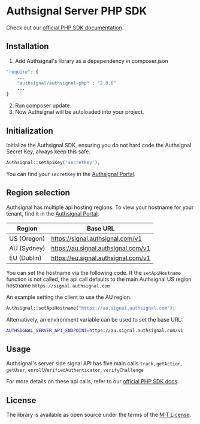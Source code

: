 # Authsignal Server PHP SDK

Check out our [official PHP SDK documentation](https://docs.authsignal.com/sdks/server/php).

## Installation

1. Add Authsignal's library as a depependency in composer.json

```php
"require": {
    ...
    "authsignal/authsignal-php" : "2.0.0"
    ...
}
```

2. Run composer update.
3. Now Authsignal will be autoloaded into your project.

## Initialization

Initialize the Authsignal SDK, ensuring you do not hard code the Authsignal Secret Key, always keep this safe.

```php
Authsignal::setApiKey('secretKey');
```

You can find your `secretKey` in the [Authsignal Portal](https://portal.authsignal.com/organisations/tenants/api).

## Region selection

Authsignal has multiple api hosting regions. To view your hostname for your tenant, find it in the [Authsignal Portal](https://portal.authsignal.com/organisations/tenants/api).

| Region      | Base URL                            |
| ----------- | ----------------------------------- |
| US (Oregon) | https://signal.authsignal.com/v1    |
| AU (Sydney) | https://au.signal.authsignal.com/v1 |
| EU (Dublin) | https://eu.signal.authsignal.com/v1 |

You can set the hostname via the following code. If the `setApiHostname` function is not called, the api call defaults to the main Authsignal US region hostname `https://signal.authsignal.com`

An example setting the client to use the AU region.

```php
Authsignal::setApiHostname("https://au.signal.authsignal.com");
```

Alternatively, an environment variable can be used to set the base URL:

```bash
AUTHSIGNAL_SERVER_API_ENDPOINT=https://au.signal.authsignal.com/v1
```

## Usage

Authsignal's server side signal API has five main calls `track`, `getAction`, `getUser`, `enrollVerifiedAuthenticator`, `verifyChallenge`

For more details on these api calls, refer to our [official PHP SDK docs](https://docs.authsignal.com/sdks/server/php#trackaction).

## License

The library is available as open source under the terms of the [MIT License](https://opensource.org/licenses/MIT).
